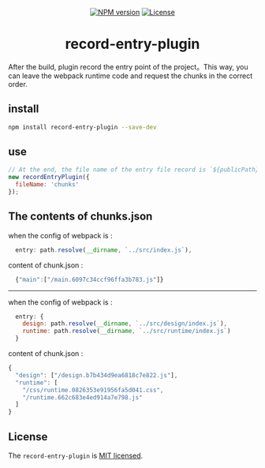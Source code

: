 <div align="center">

[![NPM version](https://img.shields.io/npm/v/record-entry-plugin)](https://www.npmjs.com/package/common-config-webpack-plugin)
[![License](https://img.shields.io/badge/license-MIT-green.svg)](http://opensource.org/licenses/MIT)

# record-entry-plugin

</div>
After the build, plugin record the entry point of the project。This way, you can leave the webpack runtime code and request the chunks in the correct order.

## install

```bash
npm install record-entry-plugin --save-dev
```

## use

```javascript
// At the end, the file name of the entry file record is `${publicPath}+${fileName}.json`, PublicPath reads webpack configuration publicPath
new recordEntryPlugin({
  fileName: 'chunks'
});
```

## The contents of chunks.json

when the config of webpack is :

```javascript
  entry: path.resolve(__dirname, `../src/index.js`),
```

content of chunk.json :

```javascript
  {"main":["/main.6097c34ccf96ffa3b783.js"]}
```

---

when the config of webpack is :

```javascript
  entry: {
    design: path.resolve(__dirname, `../src/design/index.js`),
    runtime: path.resolve(__dirname, `../src/runtime/index.js`)
  }
```

content of chunk.json :

```javascript
{
  "design": ["/design.b7b434d9ea6818c7e822.js"],
  "runtime": [
    "/css/runtime.0826353e91956fa5d041.css",
    "/runtime.662c683e4ed914a7e798.js"
  ]
}

```

## License

The `record-entry-plugin` is [MIT licensed](./LICENSE).
